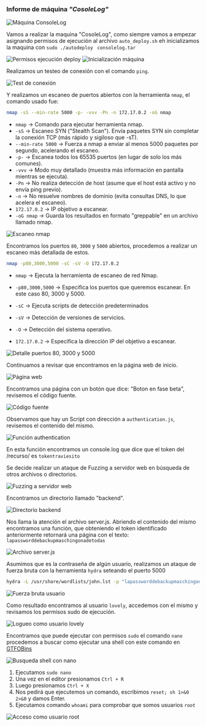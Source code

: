 ### Informe de máquina *"CosoleLog"*

![Máquina ConsoleLog](../../data/facil/consolelog/screenshots/01_machine.png)

Vamos a realizar la maquina "CosoleLog", como siempre vamos a empezar asignando permisos de ejecución al archivo `auto_deploy.sh` eh inicializamos la maquina con `sudo ./autodeploy ` `consolelog.tar`

![Permisos ejecución deploy](../../data/facil/consolelog/screenshots/02_execution_perms_deploy.png)
![Inicialización máquina](../../data/facil/consolelog/screenshots/03_run_machine.png)

Realizamos un testeo de conexión con el comando `ping`.

![Test de conexión](../../data/facil/consolelog/screenshots/04_ping.png)

Y realizamos un escaneo de puertos abiertos con la herramienta `nmap`, el comando usado fue:

```bash
nmap -sS --min-rate 5000 -p- -vvv -Pn -n 172.17.0.2 -oG nmap
```

- `nmap` → Comando para ejecutar herramienta nmap.
- `-sS` → Escaneo SYN ("Stealth Scan"). Envía paquetes SYN sin completar la conexión TCP (más rápido y sigiloso que -sT).
- `--min-rate 5000` → Fuerza a nmap a enviar al menos 5000 paquetes por segundo, acelerando el escaneo.
- `-p-` → Escanea todos los 65535 puertos (en lugar de solo los más comunes).
- `-vvv` → Modo muy detallado (muestra más información en pantalla mientras se ejecuta).
- `-Pn` → No realiza detección de host (asume que el host está activo y no envía ping previo).
- `-n` → No resuelve nombres de dominio (evita consultas DNS, lo que acelera el escaneo).
- `172.17.0.2` → IP objetivo a escanear.
- `-oG nmap` → Guarda los resultados en formato "greppable" en un archivo llamado nmap.

![Escaneo nmap](../../data/facil/consolelog/screenshots/05_nmap.png)

Encontramos los puertos `80`, `3000` y `5000` abiertos, procedemos a realizar un escaneo más detallada de estos.

```bash
nmap -p80,3000,5000 -sC -sV -O 172.17.0.2
```

- `nmap` → Ejecuta la herramienta de escaneo de red Nmap.

- `-p80,3000,5000` → Especifica los puertos que queremos escanear. En este caso 80, 3000 y 5000.

- `-sC` → Ejecuta scripts de detección predeterminados

- `-sV` → Detección de versiones de servicios.

- `-O` → Detección del sistema operativo.

- `172.17.0.2` → Especifica la dirección IP del objetivo a escanear.

![Detalle puertos 80, 3000 y 5000](../../data/facil/consolelog/screenshots/06_details_ports_80_3000_5000.png)

Continuamos a revisar que encontramos en la página web de inicio.

![Página web](../../data/facil/consolelog/screenshots/07_web_page.png)

Encontramos una página con un botón que dice: "Boton en fase beta", revisemos el código fuente.

![Código fuente](../../data/facil/consolelog/screenshots/08_source_code_web_page.png)

Observamos que hay un Script con dirección a `authentication.js`, revisemos el contenido del mismo.

![Función authentication](../../data/facil/consolelog/screenshots/09_func_autenticate.png)

En esta función encontramos un console.log que dice que el token del /recurso/ es `tokentraviesito`

Se decide realizar un ataque de Fuzzing a servidor web en búsqueda de otros archivos o directorios.

![Fuzzing a servidor web](../../data/facil/consolelog/screenshots/10_fuzzing_web_server.png)

Encontramos un directorio llamado "backend".

![Directorio backend](../../data/facil/consolelog/screenshots/11_backend_directory.png)

Nos llama la atención el archivo server.js.
Abriendo el contenido del mismo encontramos una función, que obteniendo el token identificado anteriormente retornará una página con el texto: `lapassworddebackupmaschingonadetodas`

![Archivo server.js](../../data/facil/consolelog/screenshots/12_server_js.png)

Asumimos que es la contraseña de algún usuario, realizamos un ataque de fuerza bruta con la herramienta `hydra` seteando el puerto 5000

```bash
hydra -L /usr/share/wordlists/john.lst -p "lapassworddebackupmaschingonadetodas" -s 5000 ssh://172.17.0.2 -t 10
```

![Fuerza bruta usuario](../../data/facil/consolelog/screenshots/13_find_user_lovely.png)

Como resultado encontramos al usuario `lovely`, accedemos con el mismo y revisamos los permisos sudo de ejecución.

![Logueo como usuario lovely](../../data/facil/consolelog/screenshots/14_login_as_lovely.png)

Encontramos que puede ejecutar con permisos `sudo` el comando `nano` procedemos a buscar como ejecutar una shell con este comando en [GTFOBins](https://gtfobins.github.io/)

![Busqueda shell con nano](../../data/facil/consolelog/screenshots/15_find_shell_nano.png)

1. Ejecutamos `sudo nano`
2. Una vez en el editor presionamos `Ctrl + R`
3. Luego presionamos `Ctrl + X`
4. Nos pedirá que ejecutemos un comando, escribimos `reset; sh 1>&0 2>&0` y damos Enter.
5. Ejecutamos comando `whoami` para comprobar que somos usuarios `root`

![Acceso como usuario root](../../data/facil/consolelog/screenshots/16_login_as_root.png)
